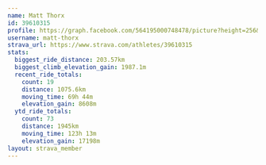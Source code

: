 ```yaml
---
name: Matt Thorx
id: 39610315
profile: https://graph.facebook.com/564195000748478/picture?height=256&width=256
username: matt-thorx
strava_url: https://www.strava.com/athletes/39610315
stats:
  biggest_ride_distance: 203.57km
  biggest_climb_elevation_gain: 1987.1m
  recent_ride_totals:
    count: 19
    distance: 1075.6km
    moving_time: 69h 44m
    elevation_gain: 8608m
  ytd_ride_totals:
    count: 73
    distance: 1945km
    moving_time: 123h 13m
    elevation_gain: 17198m
layout: strava_member
--- 
```

